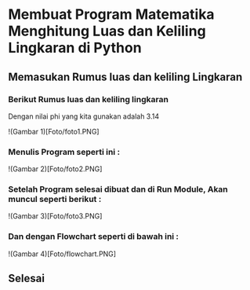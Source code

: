 # Membuat Program Matematika Menghitung Luas dan Keliling Lingkaran di Python
## Memasukan Rumus luas dan keliling Lingkaran
### Berikut Rumus luas dan keliling lingkaran
Dengan nilai phi yang kita gunakan adalah 3.14

!(Gambar 1)[Foto/foto1.PNG]
### Menulis Program seperti ini :
!(Gambar 2)[Foto/foto2.PNG]
### Setelah Program selesai dibuat dan di Run Module, Akan muncul seperti berikut :
!(Gambar 3)[Foto/foto3.PNG]
### Dan dengan Flowchart seperti di bawah ini :
!(Gambar 4)[Foto/flowchart.PNG]
## Selesai
